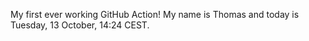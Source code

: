 My first ever working GitHub Action!
My name is Thomas and today is Tuesday, 13 October, 14:24 CEST. 
